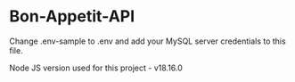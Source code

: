 # Bon-Appetit-API

Change .env-sample to .env and add your MySQL server credentials to this file.

Node JS version used for this project - v18.16.0